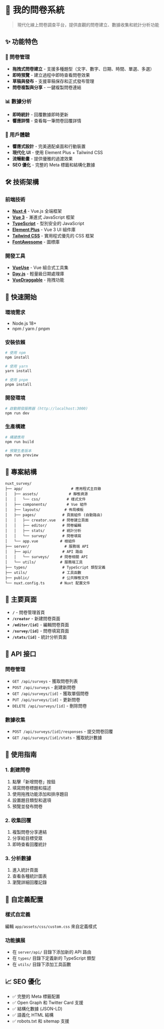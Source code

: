 # 🧾 我的問卷系統

> 現代化線上問卷調查平台，提供直觀的問卷建立、數據收集和統計分析功能

## ✨ 功能特色

### 📝 問卷管理

- **拖拽式問卷建立** - 支援多種題型（文字、數字、日期、時間、單選、多選）
- **即時預覽** - 建立過程中即時查看問卷效果
- **草稿與發布** - 支援草稿保存和正式發布管理
- **問卷複製與分享** - 一鍵複製問卷連結

### 📊 數據分析

- **即時統計** - 回覆數據即時更新
- **響應詳情** - 查看每一筆問卷回覆詳情

### 🎨 用戶體驗

- **響應式設計** - 完美適配桌面和行動裝置
- **現代化 UI** - 使用 Element Plus + Tailwind CSS
- **流暢動畫** - 提供優雅的過渡效果
- **SEO 優化** - 完整的 Meta 標籤和結構化數據

## 🛠️ 技術架構

### 前端技術

- **[Nuxt 4](https://nuxt.com/)** - Vue.js 全端框架
- **[Vue 3](https://vuejs.org/)** - 漸進式 JavaScript 框架
- **[TypeScript](https://www.typescriptlang.org/)** - 型別安全的 JavaScript
- **[Element Plus](https://element-plus.org/)** - Vue 3 UI 組件庫
- **[Tailwind CSS](https://tailwindcss.com/)** - 實用程式優先的 CSS 框架
- **[FontAwesome](https://fontawesome.com/)** - 圖標庫

### 開發工具

- **[VueUse](https://vueuse.org/)** - Vue 組合式工具集
- **[Day.js](https://day.js.org/)** - 輕量級日期處理庫
- **[VueDraggable](https://github.com/SortableJS/vue.draggable.next)** - 拖拽功能

## 🚀 快速開始

### 環境需求

- Node.js 18+
- npm / yarn / pnpm

### 安裝依賴

```bash
# 使用 npm
npm install

# 使用 yarn
yarn install

# 使用 pnpm
pnpm install
```

### 開發環境

```bash
# 啟動開發服務器 (http://localhost:3000)
npm run dev
```

### 生產構建

```bash
# 構建應用
npm run build

# 預覽生產版本
npm run preview
```

## 📁 專案結構

```
nuxt_survey/
├── app/                      # 應用程式主目錄
│   ├── assets/              # 靜態資源
│   │   └── css/            # 樣式文件
│   ├── components/         # Vue 組件
│   ├── layouts/           # 佈局模板
│   ├── pages/            # 頁面組件 (自動路由)
│   │   ├── creator.vue   # 問卷建立頁面
│   │   ├── editor/       # 問卷編輯
│   │   ├── stats/        # 統計分析
│   │   └── survey/       # 問卷填寫
│   └── app.vue          # 根組件
├── server/                # 服務端 API
│   ├── api/              # API 路由
│   │   └── surveys/     # 問卷相關 API
│   └── utils/           # 服務端工具
├── types/                # TypeScript 類型定義
├── utils/                # 工具函數
├── public/               # 公共靜態文件
└── nuxt.config.ts       # Nuxt 配置文件
```

## 🔗 主要頁面

- **`/`** - 問卷管理首頁
- **`/creator`** - 新建問卷頁面
- **`/editor/[id]`** - 編輯問卷頁面
- **`/survey/[id]`** - 問卷填寫頁面
- **`/stats/[id]`** - 統計分析頁面

## 📡 API 接口

### 問卷管理

- `GET /api/surveys` - 獲取問卷列表
- `POST /api/surveys` - 創建新問卷
- `GET /api/surveys/[id]` - 獲取單個問卷
- `PUT /api/surveys/[id]` - 更新問卷
- `DELETE /api/surveys/[id]` - 刪除問卷

### 數據收集

- `POST /api/surveys/[id]/responses` - 提交問卷回覆
- `GET /api/surveys/[id]/stats` - 獲取統計數據

## 🎯 使用指南

### 1. 創建問卷

1. 點擊「新增問卷」按鈕
2. 填寫問卷標題和描述
3. 使用拖拽功能添加和排序題目
4. 設置題目類型和選項
5. 預覽並發布問卷

### 2. 收集回覆

1. 複製問卷分享連結
2. 分享給目標受眾
3. 即時查看回覆統計

### 3. 分析數據

1. 進入統計頁面
2. 查看各種統計圖表
3. 瀏覽詳細回覆記錄

## 🔧 自定義配置

### 樣式自定義

編輯 `app/assets/css/custom.css` 來自定義樣式

### 功能擴展

- 在 `server/api/` 目錄下添加新的 API 路由
- 在 `types/` 目錄下定義新的 TypeScript 類型
- 在 `utils/` 目錄下添加工具函數

## 📈 SEO 優化

- ✅ 完整的 Meta 標籤配置
- ✅ Open Graph 和 Twitter Card 支援
- ✅ 結構化數據 (JSON-LD)
- ✅ 語義化 HTML 結構
- ✅ robots.txt 和 sitemap 支援
